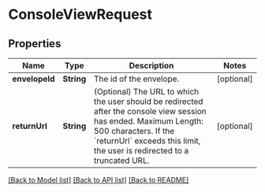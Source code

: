 # ConsoleViewRequest

## Properties
Name | Type | Description | Notes
------------ | ------------- | ------------- | -------------
**envelopeId** | **String** | The id of the envelope. | [optional] 
**returnUrl** | **String** | (Optional) The URL to which the user should be redirected after the console view session has ended.  Maximum Length: 500 characters. If the &#x60;returnUrl&#x60; exceeds this limit, the user is redirected to a truncated URL. | [optional] 

[[Back to Model list]](../README.md#documentation-for-models) [[Back to API list]](../README.md#documentation-for-api-endpoints) [[Back to README]](../README.md)


